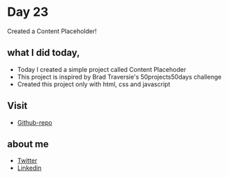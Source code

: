 # Day 23

Created a Content Placeholder!


## what I did today,

 - Today I created a simple project called Content Placehoder
 - This project is inspired by Brad Traversie's 50projects50days challenge
 - Created this project only with html, css and javascript


## Visit

 - [Github-repo](https://github.com/KaranChandekar/50projects50days/tree/master/content-placeholder)

 
## about me

 - [Twitter](https://twitter.com/karan_chandekar)
 - [Linkedin](https://www.linkedin.com/in/karan-chandekar-a87263219/)

